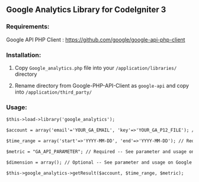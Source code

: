 ## Google Analytics Library for CodeIgniter 3

### Requirements:

Google API PHP Client : https://github.com/google/google-api-php-client

### Installation:

1. Copy `Google_analytics.php` file into your `/application/libraries/` directory

2. Rename directory from Google-PHP-API-Client as `google-api` and copy into `/application/third_party/`

### Usage:

```html
$this->load->library('google_analytics');

$account = array('email'='YOUR_GA_EMAIL', 'key'=>'YOUR_GA_P12_FILE'); // Required

$time_range = array('start'=>'YYYY-MM-DD', 'end'=>'YYYY-MM-DD'); // Required

$metric = "GA_API_PARAMETER"; // Required -- See parameter and usage on Google Analytics API

$dimension = array(); // Optional -- See parameter and usage on Google Analytics API

$this->google_analytics->getResult($account, $time_range, $metric);
```
